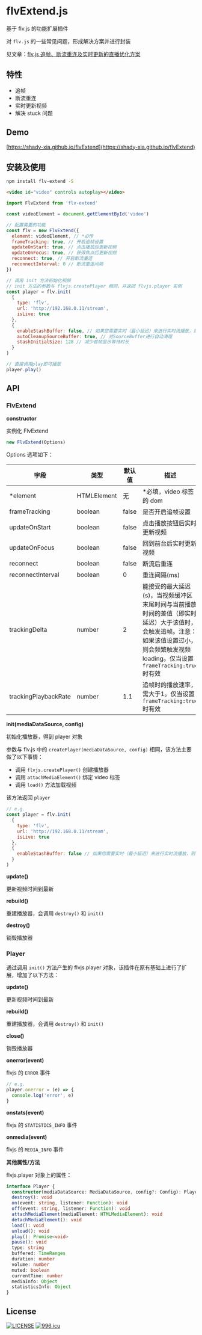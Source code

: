 # flvExtend.js

基于 flv.js 的功能扩展插件

对 `flv.js` 的一些常见问题，形成解决方案并进行封装

见文章：[flv.js 追帧、断流重连及实时更新的直播优化方案](https://www.cnblogs.com/xiahj/p/flvExtend.html)

## 特性

- 追帧
- 断流重连
- 实时更新视频
- 解决 stuck 问题

## Demo

[https://shady-xia.github.io/flvExtend](https://shady-xia.github.io/flvExtend)

## 安装及使用

```bash
npm install flv-extend -S
```

```html
<video id="video" controls autoplay></video>
```

```js
import FlvExtend from 'flv-extend'

const videoElement = document.getElementById('video')

// 配置需要的功能
const flv = new FlvExtend({
  element: videoElement, // *必传
  frameTracking: true, // 开启追帧设置
  updateOnStart: true, // 点击播放后更新视频
  updateOnFocus: true, // 获得焦点后更新视频
  reconnect: true, // 开启断流重连
  reconnectInterval: 0 // 断流重连间隔
})

// 调用 init 方法初始化视频
// init 方法的参数与 flvjs.createPlayer 相同，并返回 flvjs.player 实例
const player = flv.init(
  {
    type: 'flv',
    url: 'http://192.168.0.11/stream',
    isLive: true
  },
  {
    enableStashBuffer: false, // 如果您需要实时（最小延迟）来进行实时流播放，则设置为false
    autoCleanupSourceBuffer: true, // 对SourceBuffer进行自动清理
    stashInitialSize: 128 // 减少首帧显示等待时长
  }
)

// 直接调用play即可播放
player.play()
```

## API

### FlvExtend

**constructor**

实例化 FlvExtend

```js
new FlvExtend(Options)
```

Options 选项如下：


| 字段                   | 类型          | 默认值 | 描述                                                                                                           |
|----------------------|-------------| -------- |--------------------------------------------------------------------------------------------------------------|
| *element             | HTMLElement | 无     | \*必填，video 标签的 dom                                                                                           |
| frameTracking        | boolean     | false  | 是否开启追帧设置                                                                                                     |
| updateOnStart        | boolean     | false  | 点击播放按钮后实时更新视频                                                                                                |
| updateOnFocus        | boolean     | false  | 回到前台后实时更新视频                                                                                                  |
| reconnect            | boolean     | false  | 断流后重连                                                                                                        |
| reconnectInterval    | boolean     | 0      | 重连间隔(ms)                                                                                                     |
| trackingDelta        | number      | 2 | 能接受的最大延迟(s)，当视频缓冲区末尾时间与当前播放时间的差值（即实时延迟）大于该值时，会触发追帧。注意：如果该值设置过小，则会频繁触发视频loading。仅当设置 `frameTracking:true` 时有效 |
| trackingPlaybackRate | number      | 1.1      | 追帧时的播放速率，需大于1。仅当设置 `frameTracking:true` 时有效                                                                  |


**init(mediaDataSource, config)**

初始化播放器，得到 player 对象

参数与 flv.js 中的 `createPlayer(mediaDataSource, config)` 相同，该方法主要做了以下事情：

- 调用 `flvjs.createPlayer()` 创建播放器
- 调用 `attachMediaElement()` 绑定 video 标签
- 调用 `load()` 方法加载视频

该方法返回 `player`

```js
// e.g.
const player = flv.init(
  {
    type: 'flv',
    url: 'http://192.168.0.11/stream',
    isLive: true
  },
  {
    enableStashBuffer: false // 如果您需要实时（最小延迟）来进行实时流播放，则设置为false
  }
)
```

**update()**

更新视频时间到最新

**rebuild()**

重建播放器，会调用 `destroy()` 和 `init()`

**destroy()**

销毁播放器


### Player

通过调用 `init()` 方法产生的 flvjs.player 对象，该插件在原有基础上进行了扩展，增加了以下方法：

**update()**

更新视频时间到最新

**rebuild()**

重建播放器，会调用 `destroy()` 和 `init()`

**close()**

销毁播放器

**onerror(event)**

flvjs 的 `ERROR` 事件

```js
// e.g.
player.onerror = (e) => {
  console.log('error', e)
}
```

**onstats(event)**

flvjs 的 `STATISTICS_INFO` 事件

**onmedia(event)**

flvjs 的 `MEDIA_INFO` 事件

**其他属性/方法**

flvjs.player 对象上的属性：

```typescript
interface Player {
  constructor(mediaDataSource: MediaDataSource, config?: Config): Player
  destroy(): void
  on(event: string, listener: Function): void
  off(event: string, listener: Function): void
  attachMediaElement(mediaElement: HTMLMediaElement): void
  detachMediaElement(): void
  load(): void
  unload(): void
  play(): Promise<void>
  pause(): void
  type: string
  buffered: TimeRanges
  duration: number
  volume: number
  muted: boolean
  currentTime: number
  mediaInfo: Object
  statisticsInfo: Object
}
```

## License

[![LICENSE](https://img.shields.io/badge/license-Anti%20996-blue.svg)](https://github.com/996icu/996.ICU/blob/master/LICENSE)
[![996.icu](https://img.shields.io/badge/link-996.icu-red.svg)](https://996.icu)
